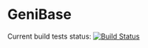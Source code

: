 GeniBase
==================

Current build tests status: [![Build Status](https://travis-ci.org/Limych/GeniBase.svg?branch=master)](https://travis-ci.org/Limych/GeniBase)
